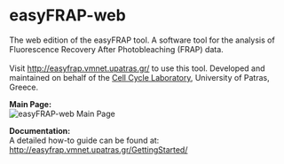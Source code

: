 # easyFRAP-web
The web edition of the easyFRAP tool. A software tool for the analysis of Fluorescence Recovery After Photobleaching (FRAP) data.
</br> </br> Visit http://easyfrap.vmnet.upatras.gr/ to use this tool. Developed and maintained on behalf of the <a href="http://ccl.med.upatras.gr/" target="_blank">Cell Cycle Laboratory</a>, University of Patras, Greece.

<strong>Main Page:</strong>
</br>
![easyFRAP-web Main Page](../master/easyfrap_screenshot.png)

<strong>Documentation:</strong>
</br>
A detailed how-to guide can be found at: http://easyfrap.vmnet.upatras.gr/GettingStarted/
